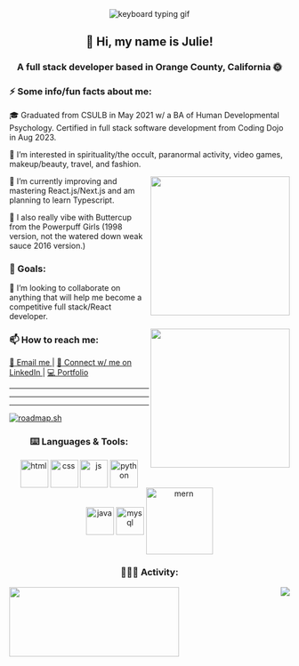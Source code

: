 <section align="center">
    <img src="https://media.tenor.com/D5QVYSPmpmAAAAAC/anime-keyboard-typing-keyboard-anime.gif" alt="keyboard typing gif"><br/>
    <h1>👋 Hi, my name is Julie!</h1>
    <h3> A full stack developer based in Orange County, California 🌞 </h3>
</section>


<section>
  <h3> ⚡️ Some info/fun facts about me: </h3>
  <p align= "left"> 🎓 Graduated from CSULB in May 2021 w/ a BA of Human Developmental Psychology. Certified in full stack software development from Coding Dojo in Aug 2023. </p> 
  <p align= "left"> 👀 I’m interested in spirituality/the occult, paranormal activity, video games, makeup/beauty, travel, and fashion. </p>
  <img align= "right" src= https://media.tenor.com/bE0Niveck2kAAAAC/powerpuff-girls.gif width = 250>
  <p align= "left"> 🌱 I’m currently improving and mastering React.js/Next.js and am planning to learn Typescript. </p>
  <p align = "left"> 💚 I also really vibe with Buttercup from the Powerpuff Girls (1998 version, not the watered down weak sauce 2016 version.) </p>
</section>

<section>
  <h3 align= "center-left"> 🎯 Goals: </h3> <!-- find out how to have center left alignment -->
  <p align="left"> 💞️ I’m looking to collaborate on anything that will help me become a competitive full stack/React developer. </p>
  <img align = "right" src=https://devforum-uploads.s3.dualstack.us-east-2.amazonaws.com/uploads/original/4X/2/7/4/274d40f45b3f56a908c194f494eec2319ca3063b.gif width = 250>
</section>

<!-- find out how to add a line break here -->

<section>
  <h3> 📫 How to reach me: </h3>
  <a href= "mailto: juliechan03@gmail.com"> 📨 Email me </a> | <a href= "https://www.linkedin.com/in/juliechan2/"> 📱 Connect w/ me on LinkedIn </a> | <a href= "https://juliechan.vercel.app"> 💻 Portfolio</a>
  <!-- Make this link open a new tab -->
</section>

---
---
---
<a href="https://roadmap.sh"><img src="https://roadmap.sh/card/wide/66f3b6d9c45e253cb03f8207?variant=dark&roadmaps=full-stack%2Creact%2Cpython%2Cjavascript" alt="roadmap.sh"/></a>

<section align="center">
  <h3 align="center"> ⌨️ Languages & Tools: </h3>
  <img align="center" src="https://encrypted-tbn1.gstatic.com/images?q=tbn:ANd9GcQw3GIW6KAN8DRb9zEjrQm9NLSB99iGYsRnMgvoK6nHu6HeL0oQ" width = 50 alt="html">
  <img align="center" src="https://encrypted-tbn1.gstatic.com/images?q=tbn:ANd9GcTQh5bW8uGi5k7fke7CEZnUW6yqoqVB0YCKL446FJpNOuhC0MkW" width = 50 alt="css">
  <img align="center" src="https://encrypted-tbn2.gstatic.com/images?q=tbn:ANd9GcQh4XgSp30eBF098XyT0kvqt7i37A_7U3qWKxacxrnmyy9NK4TO" width = 50 alt="js">
  <img align="center" src="https://encrypted-tbn2.gstatic.com/images?q=tbn:ANd9GcRRqNsnQlcHLvaCfOJByTugj6FEn14J1be2m_xiDItPw0t7mDvs" width = 50 alt="python">
  <img align="center" src="https://encrypted-tbn0.gstatic.com/images?q=tbn:ANd9GcQb-lVFQGXQyAVMUI4X_mTSYN2sh8NIGEAdvziyNm-ypYyv8LVU" width = 50 alt="java">
  <img align="center" src="https://encrypted-tbn2.gstatic.com/images?q=tbn:ANd9GcSpAjwJpS-x2N6qBE5OF3B36x4g2nff2CgH3bfmZnk7VPc7LjaG" width = 50 alt="mysql">
  <img align="center" src="https://upload.wikimedia.org/wikipedia/commons/9/94/MERN-logo.png" width = 120 alt="mern">
</section>
  
<section>
  <h3 align="center">👩🏻‍💻 Activity:</h3>
  <img align="left" src="https://github-readme-streak-stats.herokuapp.com?user=juliechan01&theme=synthwave&border_radius=5.5)](https://git.io/streak-stats)" width = 305 height = 125>
  <img align="right" src="https://github-readme-stats.vercel.app/api/top-langs/?username=juliechan01&hide=css&layout=compact&theme=synthwave">
</section>